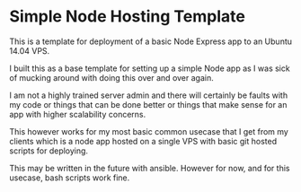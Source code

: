 # Simple Node Hosting Template

This is a template for deployment of a basic Node Express app to an Ubuntu 14.04 VPS.

I built this as a base template for setting up a simple Node app as I was sick of mucking around with doing this over and over again.

I am not a highly trained server admin and there will certainly be faults with my code or things that can be done better or things that make sense for an app with higher scalability concerns.

This however works for my most basic common usecase that I get from my clients which is a node app hosted on a single VPS with basic git hosted scripts for deploying.

This may be written in the future with ansible. However for now, and for this usecase, bash scripts work fine.


